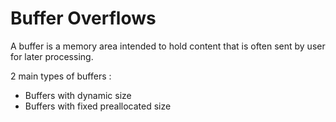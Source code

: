 # Buffer Overflows

A buffer is a memory area intended to hold content that is often sent by user for later processing.

2 main types of buffers :

* Buffers with dynamic size
* Buffers with fixed preallocated size

